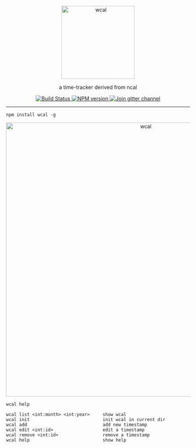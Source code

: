 <p align="center">
  <a href="https://github.com/reimertz/wcal">
    <img alt="wcal" src="https://github.com/reimertz/wcal/raw/master/wcal.png" width="200">
  </a>
</p>

<p align="center">
  a time-tracker derived from ncal
</p>

<p align="center">
  <a href="https://travis-ci.org/reimertz/wcal">
    <img src="https://travis-ci.org/reimertz/wcal.svg?branch=master" alt="Build Status">
  </a>
  <a href="https://www.npmjs.com/package/wcal">
    <img src="https://img.shields.io/npm/v/wcal.svg" alt="NPM version">
  </a>
  <a href="https://gitter.im/reimertz/wcal">
    <img src="https://badges.gitter.im/reimertz/wcal.svg" alt="Join gitter channel">
  </a>
</p>

---
```
npm install wcal -g
```

<p align="center">
  <a href="https://github.com/reimertz/wcal">
    <img alt="wcal" src="https://github.com/reimertz/wcal/raw/master/wcal.gif" width="750">
  </a>
</p>


```
wcal help

wcal list <int:month> <int:year>     show wcal
wcal init                            init wcal in current dir
wcal add                             add new timestamp
wcal edit <int:id>                   edit a timestamp
wcal remove <int:id>                 remove a timestamp
wcal help                            show help
```
